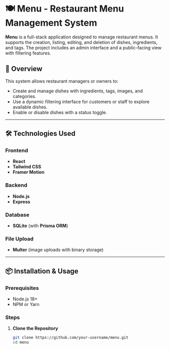 # 🍽️ Menu - Restaurant Menu Management System

**Menu** is a full-stack application designed to manage restaurant menus. It supports the creation, listing, editing, and deletion of dishes, ingredients, and tags. The project includes an admin interface and a public-facing view with filtering features.

## 📌 Overview

This system allows restaurant managers or owners to:
- Create and manage dishes with ingredients, tags, images, and categories.
- Use a dynamic filtering interface for customers or staff to explore available dishes.
- Enable or disable dishes with a status toggle.

---

## 🛠️ Technologies Used

### Frontend
- **React**
- **Tailwind CSS**
- **Framer Motion**

### Backend
- **Node.js**
- **Express**

### Database
- **SQLite** (with **Prisma ORM**)

### File Upload
- **Multer** (image uploads with binary storage)

---

## 📦 Installation & Usage

### Prerequisites

- Node.js 18+
- NPM or Yarn

### Steps

1. **Clone the Repository**

   ```bash
   git clone https://github.com/your-username/menu.git
   cd menu
